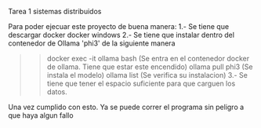 Tarea 1 sistemas distribuidos

Para poder ejecuar este proyecto de buena manera:
1.- Se tiene que descargar docker docker windows
2.- Se tiene que instalar dentro del contenedor de Ollama 'phi3' de la siguiente manera
>> docker exec -it ollama bash   (Se entra en el contenedor docker de ollama. Tiene que estar este encendido)
>> ollama pull phi3   (Se instala el modelo)
>> ollama list  (Se verifica su instalacion)
3.- Se tiene que tener el espacio suficiente para que carguen los datos.

Una vez cumplido con esto. Ya se puede correr el programa sin peligro a que haya algun fallo
